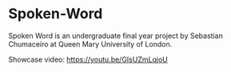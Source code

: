 # Spoken-Word
Spoken Word is an undergraduate final year project by Sebastian Chumaceiro at Queen Mary University of London.

Showcase video: https://youtu.be/GIsUZmLqjoU
